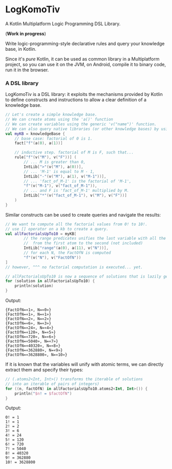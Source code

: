 # LogKomoTiv

A Kotlin Multiplatform Logic Programming DSL Library.

(**Work in progress**)

Write logic-programming-style declarative rules and query your knowledge base, in Kotlin. 

Since it's _pure_ Kotlin, it can be used as common library in a Multiplatform project, so you can use it on the JVM, on Android, compile it to binary code, run it in the browser.

### A DSL library

LogKomoTiv is a DSL library: it exploits the mechanisms provided by Kotlin to define constructs and instructions to allow a clear definition of a knowledge base.

```kotlin
// Let's create a simple knowledge base.
// We can create atoms using the 'a()' function
// We can create variables using the generic 'v("name")' function.
// We can also query native libraries (or other knowledge bases) by using the [] operator.
val myKB = knowledgeBase {
    // base case: factorial of 0 is 1.
    fact["f"(a(0), a(1))]

    // inductive step. factorial of M is F, such that...
    rule["f"(v("M"), v("F"))] (
        // ... M is greater than 0,
        IntLib[">"(v("M"), a(0))],
        // ... 'M-1' is equal to M - 1,
        IntLib["-"(v("M"), a(1), v("M-1"))],
        // ... 'fact_of_M-1' is the factorial of 'M-1',
        "f"(v("M-1"), v("fact_of_M-1")),
        // ... and F is 'fact_of_M-1' multiplied by M.
        IntLib["*"(v("fact_of_M-1"), v("M"), v("F"))]
    )
}
```

Similar constructs can be used to create queries and navigate the results:

```kotlin
// We want to compute all the factorial values from 0! to 10!.
// use [] operator on a kb to create a query.
val allFactorialsUpTo10 = myKB[
        // the range predicates unifies the last variable with all the ints
        //  from the first atom to the second (not included)
        IntLib["range"(a(0), a(11), v("N"))],
        // for each N, the FactOfN is computed
        "f"(v("N"), v("FactOfN"))
]
// however, ^^^ no factorial computation is executed... yet.

// allFactorialsUpTo10 is now a sequence of solutions that is lazily generated when it is iterated:
for (solution in allFactorialsUpTo10) {
    println(solution)
}
```

Output:

```
{FactOfN=«1», N=«0»}
{FactOfN=«1», N=«1»}
{FactOfN=«2», N=«2»}
{FactOfN=«6», N=«3»}
{FactOfN=«24», N=«4»}
{FactOfN=«120», N=«5»}
{FactOfN=«720», N=«6»}
{FactOfN=«5040», N=«7»}
{FactOfN=«40320», N=«8»}
{FactOfN=«362880», N=«9»}
{FactOfN=«3628800», N=«10»}
```
If it is known that the variables will unify with atomic terms, we can directly extract them and specify their types:

```kotlin
// (.atoms2<Int, Int>() transforms the iterable of solutions 
// into an iterable of pairs of integers)
for ((n, factOfN) in allFactorialsUpTo10.atoms2<Int, Int>()) {
    println("$n! = $factOfN")
}
```

Output:

```
0! = 1
1! = 1
2! = 2
3! = 6
4! = 24
5! = 120
6! = 720
7! = 5040
8! = 40320
9! = 362880
10! = 3628800
```


